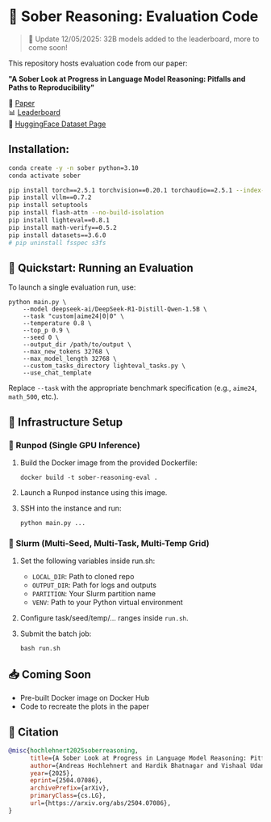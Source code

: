 # 🧠 Sober Reasoning: Evaluation Code
> 🚨 Update 12/05/2025: 32B models added to the leaderboard, more to come soon! 


This repository hosts evaluation code from our paper:

**"A Sober Look at Progress in Language Model Reasoning: Pitfalls and Paths to Reproducibility"**

📄 [Paper](https://arxiv.org/abs/2504.07086v1)  
📊 [Leaderboard](https://bethgelab.github.io/sober-reasoning/)  
🧪 [HuggingFace Dataset Page](https://huggingface.co/datasets/bethgelab/sober_reasoning)

## Installation:

```bash
conda create -y -n sober python=3.10
conda activate sober

pip install torch==2.5.1 torchvision==0.20.1 torchaudio==2.5.1 --index-url https://download.pytorch.org/whl/cu121
pip install vllm==0.7.2
pip install setuptools
pip install flash-attn --no-build-isolation
pip install lighteval==0.8.1
pip install math-verify==0.5.2
pip install datasets==3.6.0
# pip uninstall fsspec s3fs
```

## 🚀 Quickstart: Running an Evaluation

To launch a single evaluation run, use:
```
python main.py \
    --model deepseek-ai/DeepSeek-R1-Distill-Qwen-1.5B \
    --task "custom|aime24|0|0" \
    --temperature 0.8 \
    --top_p 0.9 \
    --seed 0 \
    --output_dir /path/to/output \
    --max_new_tokens 32768 \
    --max_model_length 32768 \
    --custom_tasks_directory lighteval_tasks.py \
    --use_chat_template
```
Replace `--task` with the appropriate benchmark specification (e.g., `aime24`, `math_500`, etc.).

## 🧱 Infrastructure Setup
### 🔁 Runpod (Single GPU Inference)

1. Build the Docker image from the provided Dockerfile:
   ```
   docker build -t sober-reasoning-eval .
   ```

2. Launch a Runpod instance using this image.

3. SSH into the instance and run:
   ```
   python main.py ...
   ```

### 🧵 Slurm (Multi-Seed, Multi-Task, Multi-Temp Grid)

1. Set the following variables inside run.sh:
   - `LOCAL_DIR`: Path to cloned repo
   - `OUTPUT_DIR`: Path for logs and outputs
   - `PARTITION`: Your Slurm partition name
   - `VENV`: Path to your Python virtual environment

2. Configure task/seed/temp/... ranges inside `run.sh`.

3. Submit the batch job:
   ```
   bash run.sh
   ```

## 📥 Coming Soon

- Pre-built Docker image on Docker Hub
- Code to recreate the plots in the paper

## 🔄 Citation

```bibtex
@misc{hochlehnert2025soberreasoning,
      title={A Sober Look at Progress in Language Model Reasoning: Pitfalls and Paths to Reproducibility}, 
      author={Andreas Hochlehnert and Hardik Bhatnagar and Vishaal Udandarao and Samuel Albanie and Ameya Prabhu and Matthias Bethge},
      year={2025},
      eprint={2504.07086},
      archivePrefix={arXiv},
      primaryClass={cs.LG},
      url={https://arxiv.org/abs/2504.07086}, 
}
```

